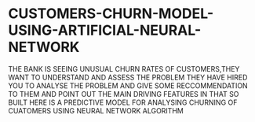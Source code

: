 # CUSTOMERS-CHURN-MODEL-USING-ARTIFICIAL-NEURAL-NETWORK
THE BANK IS SEEING UNUSUAL CHURN RATES OF CUSTOMERS,THEY WANT TO UNDERSTAND AND ASSESS THE PROBLEM
THEY HAVE HIRED YOU TO ANALYSE THE PROBLEM AND GIVE SOME RECCOMMENDATION TO THEM AND POINT OUT THE MAIN DRIVING FEATURES IN THAT
SO BUILT HERE IS A PREDICTIVE MODEL FOR ANALYSING CHURNING OF CUATOMERS USING NEURAL NETWORK ALGORITHM
